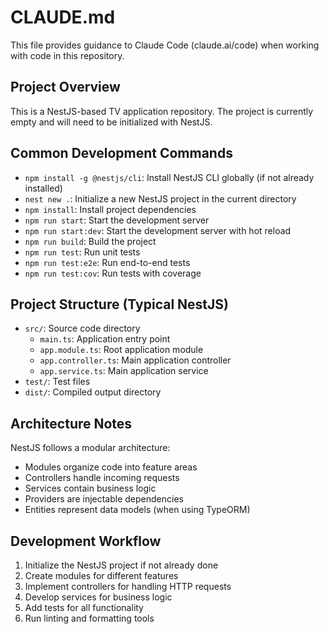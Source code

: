 # CLAUDE.md

This file provides guidance to Claude Code (claude.ai/code) when working with code in this repository.

## Project Overview
This is a NestJS-based TV application repository. The project is currently empty and will need to be initialized with NestJS.

## Common Development Commands
- `npm install -g @nestjs/cli`: Install NestJS CLI globally (if not already installed)
- `nest new .`: Initialize a new NestJS project in the current directory
- `npm install`: Install project dependencies
- `npm run start`: Start the development server
- `npm run start:dev`: Start the development server with hot reload
- `npm run build`: Build the project
- `npm run test`: Run unit tests
- `npm run test:e2e`: Run end-to-end tests
- `npm run test:cov`: Run tests with coverage

## Project Structure (Typical NestJS)
- `src/`: Source code directory
  - `main.ts`: Application entry point
  - `app.module.ts`: Root application module
  - `app.controller.ts`: Main application controller
  - `app.service.ts`: Main application service
- `test/`: Test files
- `dist/`: Compiled output directory

## Architecture Notes
NestJS follows a modular architecture:
- Modules organize code into feature areas
- Controllers handle incoming requests
- Services contain business logic
- Providers are injectable dependencies
- Entities represent data models (when using TypeORM)

## Development Workflow
1. Initialize the NestJS project if not already done
2. Create modules for different features
3. Implement controllers for handling HTTP requests
4. Develop services for business logic
5. Add tests for all functionality
6. Run linting and formatting tools